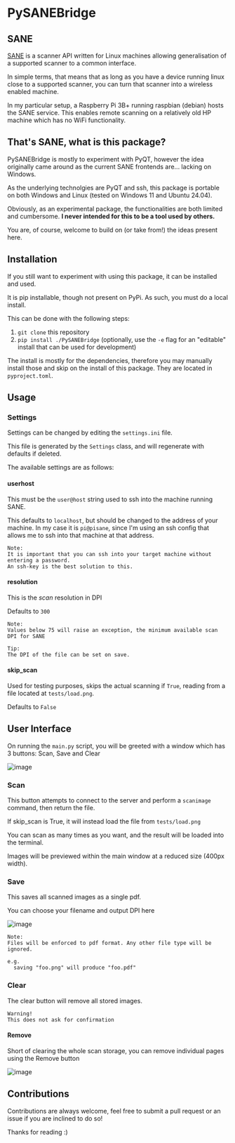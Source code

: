 # PySANEBridge

## SANE

[SANE](http://www.sane-project.org/) is a scanner API written for Linux machines allowing generalisation of a supported scanner to a common interface.

In simple terms, that means that as long as you have a device running linux close to a supported scanner, you can turn that scanner into a wireless enabled machine.

In my particular setup, a Raspberry Pi 3B+ running raspbian (debian) hosts the SANE service. This enables remote scanning on a relatively old HP machine which has no WiFi functionality.

## That's SANE, what is this package?

PySANEBridge is mostly to experiment with PyQT, however the idea originally came around as the current SANE frontends are... lacking on Windows.

As the underlying technolgies are PyQT and ssh, this package is portable on both Windows and Linux (tested on Windows 11 and Ubuntu 24.04).

Obviously, as an experimental package, the functionalities are both limited and cumbersome. **I never intended for this to be a tool used by others.**

You are, of course, welcome to build on (or take from!) the ideas present here.

## Installation

If you still want to experiment with using this package, it can be installed and used.

It is pip installable, though not present on PyPi. As such, you must do a local install.

This can be done with the following steps:

1. `git clone` this repository
2. `pip install ./PySANEBridge` (optionally, use the `-e` flag for an "editable" install that can be used for development)

The install is mostly for the dependencies, therefore you may manually install those and skip on the install of this package. They are located in `pyproject.toml`.

## Usage

### Settings

Settings can be changed by editing the `settings.ini` file.

This file is generated by the `Settings` class, and will regenerate with defaults if deleted.

The available settings are as follows:

#### userhost

This must be the `user@host` string used to ssh into the machine running SANE. 

This defaults to `localhost`, but should be changed to the address of your machine. In my case it is `pi@pisane`, since I'm using an ssh config that allows me to ssh into that machine at that address.

```
Note:
It is important that you can ssh into your target machine without entering a password.
An ssh-key is the best solution to this.
```

#### resolution

This is the _scan_ resolution in DPI

Defaults to `300`

```
Note:
Values below 75 will raise an exception, the minimum available scan DPI for SANE
```

```
Tip:
The DPI of the file can be set on save.
```

#### skip_scan

Used for testing purposes, skips the actual scanning if `True`, reading from a file located at `tests/load.png`.

Defaults to `False`

## User Interface

On running the `main.py` script, you will be greeted with a window which has 3 buttons: Scan, Save and Clear

![image](https://github.com/user-attachments/assets/3cde0336-19d7-4e3c-bc20-0245633bee2f)

### Scan

This button attempts to connect to the server and perform a `scanimage` command, then return the file.

If skip_scan is True, it will instead load the file from `tests/load.png`

You can scan as many times as you want, and the result will be loaded into the terminal.

Images will be previewed within the main window at a reduced size (400px width).

### Save

This saves all scanned images as a single pdf.

You can choose your filename and output DPI here

![image](https://github.com/user-attachments/assets/49556eca-9cb9-4772-80b0-b1bfd3e28cad)

```
Note:
Files will be enforced to pdf format. Any other file type will be ignored.

e.g.
  saving "foo.png" will produce "foo.pdf"
```

### Clear

The clear button will remove all stored images.

```
Warning!
This does not ask for confirmation
```

#### Remove

Short of clearing the whole scan storage, you can remove individual pages using the Remove button

![image](https://github.com/user-attachments/assets/21d55736-dcd9-4db6-b58b-321f32d938d1)

## Contributions

Contributions are always welcome, feel free to submit a pull request or an issue if you are inclined to do so!

Thanks for reading :)
